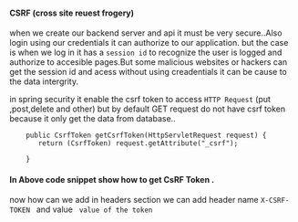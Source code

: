 #### CSRF (cross site reuest frogery)

when we create our backend server and api it must be very secure..Also login using our credentials it can authorize to our application.
but the case is when we log in it has a ``session id`` to recognize the user is logged and authorize to accesible pages.But some malicious websites or hackers can get the session id and acess without using creadentials it can be cause to the data intergrity.

in spring security it enable the csrf token to access ``HTTP Request`` (put ,post,delete and other)  but by default GET request do not have csrf token because it only get the data from database..


``` @GetMapping("/token")
    public CsrfToken getCsrfToken(HttpServletRequest request) {
       return (CsrfToken) request.getAttribute("_csrf");

    } 
```
#### In Above code snippet show how to get CsRF Token .
now how can we add in headers section we can add  header name `X-CSRF-TOKEN ` and value  ` value of the token`
